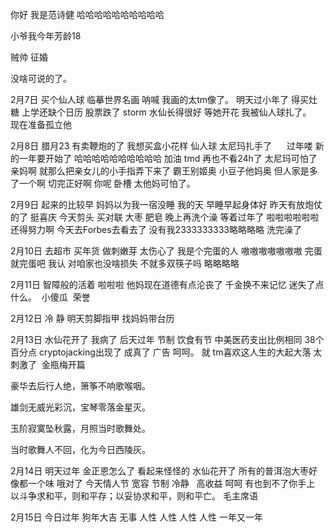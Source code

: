 你好 我是范诗健 哈哈哈哈哈哈哈哈哈哈

小爷我今年芳龄18 

贼帅 征婚

没啥可说的了。    




2月7日 买个仙人球 临摹世界名画 呐喊 我画的太tm像了。 明天过小年了 得买灶糖 上学还缺个日历 股票跌了 storm 水仙长得很好 等她开花 
我被仙人球扎了。   现在准备孤立他

2月8日 腊月23 有卖鞭炮的了 我想买盒小花样  仙人球 太尼玛扎手了       过年喽 新的一年要开始了 哈哈哈哈哈哈哈哈哈哈 加油 tmd 再也不看24h了 太尼玛可怕了 亲妈啊 就那么把亲女儿的小手指弄下来了 霸王别姬奥 小豆子他妈奥 但人家是多了一个啊 切完正好啊 你呢     卧槽 太他妈可怕了。    

2月9日 起来的比较早 妈妈以为我一宿没睡 我的天 早睡早起身体好 昨天有放炮仗的了 挺喜庆 今天剪头 买对联 大枣 肥皂 晚上再洗个澡 等着过年了 啦啦啦啦啦啦
还得努力啊 今天去Forbes去看去了 没有我2333333333略略略略 洗完澡了

2月10日 去超市 买年货 做刺嫩芽 太伤心了 我是个完蛋的人 嗷嗷嗷嗷嗷嗷嗷 完蛋就完蛋吧 我认 对咱家也没啥损失 不就多双筷子吗 略略略略

2月11日 智障般的活着 啦啦啦 他妈现在道德有点沦丧了 千金换不来记忆 迷失了点什么。  小傻瓜  荣誉

2月12日 冷  静 明天剪脚指甲 找妈妈带台历

2月13日 水仙花开了 我病了 后天过年 节制 饮食有节 中美医药支出比例相同 38个百分点 cryptojacking出现了 成真了 广告 呵呵。 就 tm喜欢这人生的大起大落 太刺激了  金瓶梅开篇

豪华去后行人绝，箫筝不响歌喉咽。

雄剑无威光彩沉，宝琴零落金星灭。

玉阶寂寞坠秋露，月照当时歌舞处。

当时歌舞人不回，化为今日西陵灰。

2月14日 明天过年 金正恩怎么了 看起来怪怪的 水仙花开了 所有的普洱泡大枣好像都一个味 哦对了 今天情人节 宽容 节制 冷静   高收益 呵呵 有也到不了你手上 以斗争求和平，则和平存；以妥协求和平，则和平亡。 毛主席语

2月15日 今日过年 狗年大吉 无事 人性 人性 人性 人性 一年又一年 
